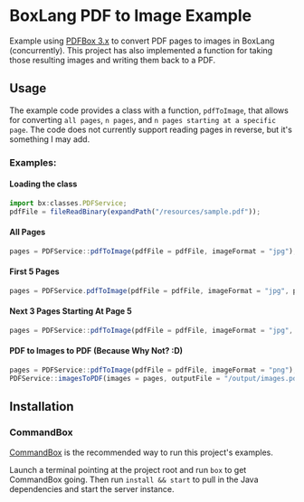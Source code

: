 # BoxLang PDF to Image Example


Example using [PDFBox 3.x](https://pdfbox.apache.org/) to convert PDF pages to images in BoxLang (concurrently). This project has also implemented a function for taking those resulting images and writing them back to a PDF.

## Usage

The example code provides a class with a function, `pdfToImage`, that allows for converting `all pages`, `n pages`, and `n pages starting at a specific page`. The code does not currently support reading pages in reverse, but it's something I may add.

### Examples:

#### Loading the class
```js
import bx:classes.PDFService;
pdfFile = fileReadBinary(expandPath("/resources/sample.pdf"));
```

#### All Pages
```js
pages = PDFService::pdfToImage(pdfFile = pdfFile, imageFormat = "jpg");
```

#### First 5 Pages
```js
pages = PDFService.pdfToImage(pdfFile = pdfFile, imageFormat = "jpg", pageLimit = 5);
```
#### Next 3 Pages Starting At Page 5
```js
pages = PDFService::pdfToImage(pdfFile = pdfFile, imageFormat = "jpg", pageStart = 5, pageLimit = 3);
```

#### PDF to Images to PDF (Because Why Not? :D)
```js
pages = PDFService::pdfToImage(pdfFile = pdfFile, imageFormat = "png");
PDFService::imagesToPDF(images = pages, outputFile = "/output/images.pdf");
```

## Installation

### CommandBox

[CommandBox](https://www.ortussolutions.com/products/commandbox) is the recommended way to run this project's examples.

Launch a terminal pointing at the project root and run `box` to get CommandBox going. Then run `install && start` to pull in the Java dependencies and start the server instance.
